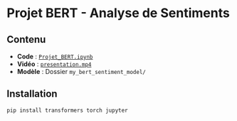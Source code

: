 # Projet BERT - Analyse de Sentiments

##  Contenu
- **Code** : [`Projet_BERT.ipynb`](Projet_BERT.ipynb) 
- **Vidéo** : [`presentation.mp4`](presentation.mp4) 
- **Modèle** : Dossier `my_bert_sentiment_model/`

##  Installation
```bash
pip install transformers torch jupyter

